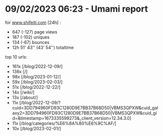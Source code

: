 # 09/02/2023 06:23 - Umami report
for www.shifeiti.com [24h] :

 - 647 (-127) page views
 - 187 (-102) uniques
 - 134 (-67) bounces
 - 12h 51' 43'' (43' 54'') totaltime


top 10 urls:
 - 161x [/blog/2022-12-09/]
 - 136x [/]
 - 98x [/blog/2023-01-12/]
 - 59x [/blog/2023-02-03/]
 - 51x [/blog/2022-12-22/]
 - 14x [/wiki/]
 - 13x [/about/]
 - 11x [/blog/2022-12-09/?cuid=3DD794960FD93C1280D9E7BB37B68D50|VBMS3QPXW&cuid_galaxy2=3DD794960FD93C1280D9E7BB37B68D50|VBMS3QPXW&cuid_gid=&timestamp=1673335599273&_client_version=12.34.3.0]
 - 11x [/blog/categories/%E6%8A%80%E6%9C%AF/]
 - 10x [/blog/2023-02-01/]


